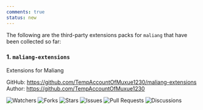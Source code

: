 ```yaml
---
comments: true
status: new
---
```


The following are the third-party extensions packs for `maliang` that have been collected so far:

### 1. `maliang-extensions`

Extensions for Maliang

GitHub: https://github.com/TempAccountOfMuxue1230/maliang-extensions  
Author: https://github.com/TempAccountOfMuxue1230

![Watchers](https://img.shields.io/github/watchers/TempAccountOfMuxue1230/maliang-extensions?label=Watchers&logo=github&style=flat "Watchers")
![Forks](https://img.shields.io/github/forks/TempAccountOfMuxue1230/maliang-extensions?label=Forks&logo=github&style=flat "Forks")
![Stars](https://img.shields.io/github/stars/TempAccountOfMuxue1230/maliang-extensions?label=Stars&color=gold&logo=github&style=flat "Stars")
![Issues](https://img.shields.io/github/issues/TempAccountOfMuxue1230/maliang-extensions?label=Issues&logo=github&style=flat "Issues")
![Pull Requests](https://img.shields.io/github/issues-pr/TempAccountOfMuxue1230/maliang-extensions?label=Pull%20Requests&logo=github&style=flat "Pull Requests")
![Discussions](https://img.shields.io/github/discussions/TempAccountOfMuxue1230/maliang-extensions?label=Discussions&logo=github&style=flat "Discussions")
